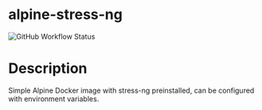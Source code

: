 # alpine-stress-ng

![GitHub Workflow Status](https://img.shields.io/github/workflow/status/jabbo16/alpine-stress-ng/Docker)

# Description

Simple Alpine Docker image with stress-ng preinstalled, can be configured with environment variables.
